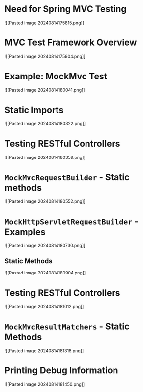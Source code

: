 # Need for Spring MVC Testing

![[Pasted image 20240814175815.png]]
# MVC Test Framework Overview

![[Pasted image 20240814175904.png]]
# Example: MockMvc Test

![[Pasted image 20240814180041.png]]
# Static Imports

![[Pasted image 20240814180322.png]]
# Testing RESTful Controllers

![[Pasted image 20240814180359.png]]
# `MockMvcRequestBuilder` - Static methods

![[Pasted image 20240814180552.png]]

# `MockHttpServletRequestBuilder` - Examples

![[Pasted image 20240814180730.png]]

## Static Methods

![[Pasted image 20240814180904.png]]

# Testing RESTful Controllers

![[Pasted image 20240814181012.png]]

# `MockMvcResultMatchers` - Static Methods

![[Pasted image 20240814181318.png]]

# Printing Debug Information

![[Pasted image 20240814181450.png]]